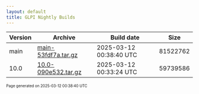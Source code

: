 ```yaml
---
layout: default
title: GLPI Nightly Builds
---
```


Version|Archive|Build date|Size
---|---|---|---
main|[main-53fdf7a.tar.gz](main-53fdf7a.tar.gz)|2025-03-12 00:38:40 UTC|81522762
10.0|[10.0-090e532.tar.gz](10.0-090e532.tar.gz)|2025-03-12 00:33:24 UTC|59739586

<font size="1">Page generated on 2025-03-12 00:38:40 UTC</font>
